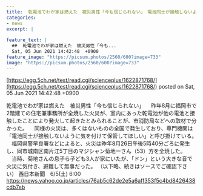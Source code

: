 ```yaml
---
title:  乾電池でわが家は燃えた　被災男性「今も信じられない」　電池同士が接触しないように保管を　福岡  
categories:
- news
excerpt: |
  
feature_text: |
  ##  乾電池でわが家は燃えた　被災男性「今も...
  Sat, 05 Jun 2021 14:42:48  +0900
feature_image: "https://picsum.photos/2560/600?image=733"
image: "https://picsum.photos/2560/600?image=733"
---
```


[https://egg.5ch.net/test/read.cgi/scienceplus/1622871768/](https://egg.5ch.net/test/read.cgi/scienceplus/1622871768/)
posted on Sat, 05 Jun 2021 14:42:48  +0900

<!--more-->

乾電池でわが家は燃えた　被災男性「今も信じられない」 　昨年8月に福岡市で2階建ての住宅兼事務所が全焼した火災が、室内にあった乾電池が他の電池と接触したことにより発火して起きたとみられることが、市消防局などへの取材で分かった。 　同様の火災は、多くはないものの全国で発生しており、専門機関は「電池同士が接触しないように気を付けて保管してほしい」と呼び掛けている。 　福岡県警早良署などによると、火災は昨年8月26日午後5時40分ごろに発生し、同市城南区南片江5丁目のマジシャン菊地一さん（53）方を全焼した。 　当時、菊地さんの息子ら子ども3人が家にいたが、「ドン」という大きな音で火災に気付き、避難して無事だった。 （以下略、続きはソースでご確認下さい） 西日本新聞　6/5(土) 6:00 https://news.yahoo.co.jp/articles/76ab5c62de2e5a6aff353f5c4bd8426438cdb7eb

